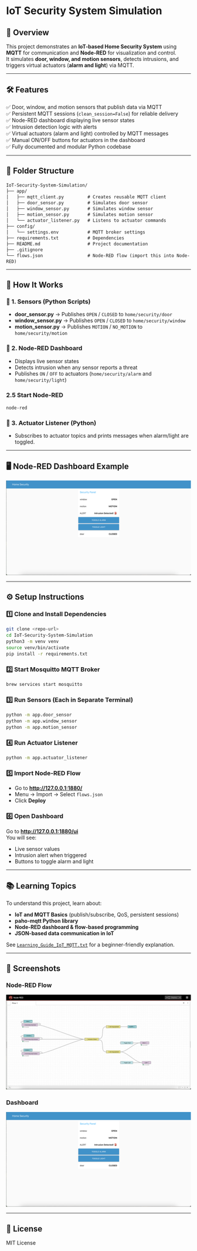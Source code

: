# IoT Security System Simulation

## 📌 Overview
This project demonstrates an **IoT-based Home Security System** using **MQTT** for communication and **Node-RED** for visualization and control.  
It simulates **door, window, and motion sensors**, detects intrusions, and triggers virtual actuators (**alarm and light**) via MQTT.

---

## 🛠️ Features
✅ Door, window, and motion sensors that publish data via MQTT  
✅ Persistent MQTT sessions (`clean_session=False`) for reliable delivery  
✅ Node-RED dashboard displaying live sensor states  
✅ Intrusion detection logic with alerts  
✅ Virtual actuators (alarm and light) controlled by MQTT messages  
✅ Manual ON/OFF buttons for actuators in the dashboard  
✅ Fully documented and modular Python codebase  

---

## 📂 Folder Structure
```
IoT-Security-System-Simulation/
├── app/
│   ├── mqtt_client.py         # Creates reusable MQTT client
│   ├── door_sensor.py         # Simulates door sensor
│   ├── window_sensor.py       # Simulates window sensor
│   ├── motion_sensor.py       # Simulates motion sensor
│   └── actuator_listener.py   # Listens to actuator commands
├── config/
│   └── settings.env           # MQTT broker settings
├── requirements.txt           # Dependencies
├── README.md                  # Project documentation
├── .gitignore
└── flows.json                 # Node-RED flow (import this into Node-RED)
```

---

## 🚀 How It Works

### 🔹 1. Sensors (Python Scripts)
- **door_sensor.py** → Publishes `OPEN` / `CLOSED` to `home/security/door`  
- **window_sensor.py** → Publishes `OPEN` / `CLOSED` to `home/security/window`  
- **motion_sensor.py** → Publishes `MOTION` / `NO_MOTION` to `home/security/motion`

### 🔹 2. Node-RED Dashboard
- Displays live sensor states  
- Detects intrusion when any sensor reports a threat  
- Publishes `ON` / `OFF` to actuators (`home/security/alarm` and `home/security/light`)  

### 2.5 Start Node-RED
```bash
node-red
```

### 🔹 3. Actuator Listener (Python)
- Subscribes to actuator topics and prints messages when alarm/light are toggled.

---

## 🖥️ Node-RED Dashboard Example

![Node-RED Dashboard](assets/dashboard_example.png)

---

## ⚙️ Setup Instructions

### 1️⃣ Clone and Install Dependencies
```bash
git clone <repo-url>
cd IoT-Security-System-Simulation
python3 -m venv venv
source venv/bin/activate
pip install -r requirements.txt
```

### 2️⃣ Start Mosquitto MQTT Broker
```bash
brew services start mosquitto
```

### 3️⃣ Run Sensors (Each in Separate Terminal)
```bash
python -m app.door_sensor
python -m app.window_sensor
python -m app.motion_sensor
```

### 4️⃣ Run Actuator Listener
```bash
python -m app.actuator_listener
```

### 5️⃣ Import Node-RED Flow
- Go to **http://127.0.0.1:1880/**
- Menu → Import → Select `flows.json`
- Click **Deploy**

### 6️⃣ Open Dashboard
Go to **http://127.0.0.1:1880/ui**  
You will see:
- Live sensor values  
- Intrusion alert when triggered  
- Buttons to toggle alarm and light  

---

## 📚 Learning Topics
To understand this project, learn about:
- **IoT and MQTT Basics** (publish/subscribe, QoS, persistent sessions)  
- **paho-mqtt Python library**  
- **Node-RED dashboard & flow-based programming**  
- **JSON-based data communication in IoT**

See [`Learning_Guide_IoT_MQTT.txt`](Learning_Guide_IoT_Security.txt) for a beginner-friendly explanation.

---

## 📸 Screenshots

### Node-RED Flow
![Node-RED Flow](assets/node_red_flow.png)

### Dashboard
![Dashboard Example](assets/dashboard_example.png)

---

## 📜 License
MIT License
